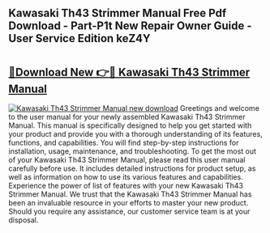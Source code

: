 ## Kawasaki Th43 Strimmer Manual Free Pdf Download - Part-P1t New Repair Owner Guide - User Service Edition keZ4Y

# <h2><a href="http://bc52420.oget.top/?id=Kawasaki+Th43+Strimmer+Manual">🔗Download New 👉🔴 Kawasaki Th43 Strimmer Manual</a></h2>

[![Kawasaki Th43 Strimmer Manual new download](https://i.imgur.com/5g1atiW.png)](http://bc52420.oget.top/?id=Kawasaki+Th43+Strimmer+Manual)
Greetings and welcome to the user manual for your newly assembled Kawasaki Th43 Strimmer Manual. This manual is specifically designed to help you get started with your product and provide you with a thorough understanding of its features, functions, and capabilities. You will find step-by-step instructions for installation, usage, maintenance, and troubleshooting. To get the most out of your Kawasaki Th43 Strimmer Manual, please read this user manual carefully before use. It includes detailed instructions for product setup, as well as information on how to use its various features and capabilities. Experience the power of list of features with your new Kawasaki Th43 Strimmer Manual. We trust that the Kawasaki Th43 Strimmer Manual has been an invaluable resource in your efforts to master your new product. Should you require any assistance, our customer service team is at your disposal.
